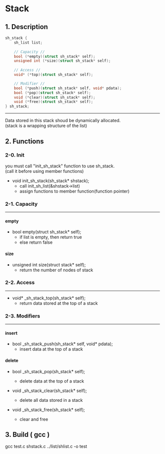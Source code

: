 # Stack

## 1. Description

```c
sh_stack {
    sh_list list;
    
    // Capacity //
    bool (*empty)(struct sh_stack* self);
    unsigned int (*size)(struct sh_stack* self);
    
    // Access //
    void* (*top)(struct sh_stack* self);

    // Modifier //
    bool (*push)(struct sh_stack* self, void* pdata);
    bool (*pop)(struct sh_stack* self);
    void (*clear)(struct sh_stack* self);
    void (*free)(struct sh_stack* self);
} sh_stack;
```

---

Data stored in this stack shoud be dynamically allocated.  
(stack is a wrapping structure of the list)

## 2. Functions

### 2-0. Init
you must call "init_sh_stack" function to use sh_stack.  
(call it before using member functions)

- void init_sh_stack(sh_stack\* shstack);
    + call init_sh_list(&shstack->list)
    + assign functions to member function(function pointer)


### 2-1. Capacity
---
#### empty
- bool empty(struct sh_stack\* self);
	+ if list is empty, then return true
	+ else return false

#### size
- unsigned int size(struct stack\* self);
	+ return the number of nodes of stack

### 2-2. Access
---
- void* _sh_stack_top(sh_stack\* self);
    + return data stored at the top of a stack

### 2-3. Modifiers
---
#### insert
- bool _sh_stack_push(sh_stack* self, void* pdata);
    + insert data at the top of a stack

#### delete
- bool _sh_stack_pop(sh_stack* self);
    + delete data at the top of a stack

- void _sh_stack_clear(sh_stack* self);
    + delete all data stored in a stack

- void _sh_stack_free(sh_stack* self);
    + clear and free


## 3. Build ( gcc )
gcc test.c shstack.c ../list/shlist.c -o test
